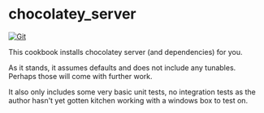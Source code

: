 # chocolatey_server

[![Git](https://app.soluble.cloud/api/v1/public/badges/e71b4dd3-eb2e-490f-ab2b-3cb28073c2fc.svg?orgId=181077132735)](https://app.soluble.cloud/repos/details/github.com/galenemery/chocolatey_server?orgId=181077132735)  

This cookbook installs chocolatey server (and dependencies) for you.

As it stands, it assumes defaults and does not include any tunables.  Perhaps those will come with further work.

It also only includes some very basic unit tests, no integration tests as the author hasn't yet gotten kitchen working with a windows box to test on.


